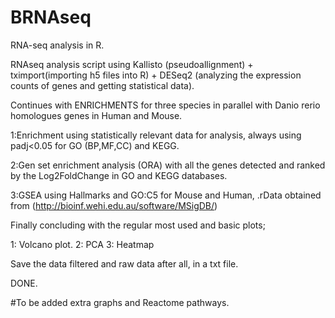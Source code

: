 # BRNAseq
RNA-seq analysis in R.

RNAseq analysis script using Kallisto (pseudoallignment) + tximport(importing h5 files into R) + DESeq2 (analyzing the expression counts of genes and getting statistical data).

Continues with ENRICHMENTS for three species in parallel with Danio rerio homologues genes in Human and Mouse.

  1:Enrichment using statistically relevant data for analysis, always using padj<0.05 for GO (BP,MF,CC) and KEGG.
  
  2:Gen set enrichment analysis (ORA) with all the genes detected and ranked by the Log2FoldChange in GO and KEGG databases.
  
  3:GSEA using Hallmarks and GO:C5 for Mouse and Human, .rData obtained from (http://bioinf.wehi.edu.au/software/MSigDB/)

Finally concluding with the regular most used and basic plots;
  
  1: Volcano plot.
  2: PCA
  3: Heatmap
  
Save the data filtered and raw data after all, in a txt file.

DONE.

#To be added extra graphs and Reactome pathways.
    
